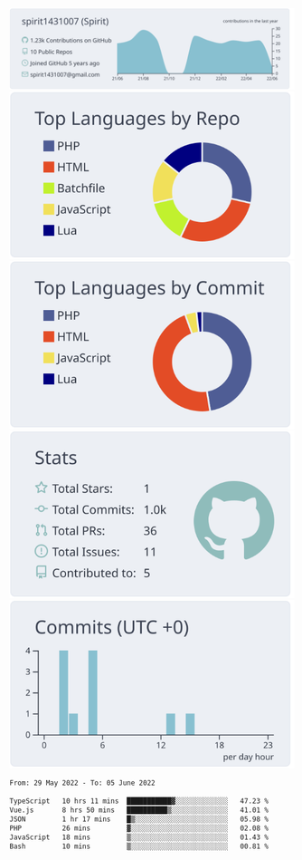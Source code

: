 [![](https://raw.githubusercontent.com/spirit1431007/spirit1431007/master/profile-summary-card-output/nord_bright/0-profile-details.svg)](https://git.io/spiritx)
[![](https://raw.githubusercontent.com/spirit1431007/spirit1431007/master/profile-summary-card-output/nord_bright/1-repos-per-language.svg)](https://git.io/spiritx) [![](https://raw.githubusercontent.com/spirit1431007/spirit1431007/master/profile-summary-card-output/nord_bright/2-most-commit-language.svg)](https://git.io/spiritx)
[![](https://raw.githubusercontent.com/spirit1431007/spirit1431007/master/profile-summary-card-output/nord_bright/3-stats.svg)](https://git.io/spiritx) [![](https://raw.githubusercontent.com/spirit1431007/spirit1431007/master/profile-summary-card-output/nord_bright/4-productive-time.svg)](https://git.io/spiritx)

<!--START_SECTION:waka-->

```text
From: 29 May 2022 - To: 05 June 2022

TypeScript   10 hrs 11 mins  ███████████▓░░░░░░░░░░░░░   47.23 %
Vue.js       8 hrs 50 mins   ██████████▒░░░░░░░░░░░░░░   41.01 %
JSON         1 hr 17 mins    █▒░░░░░░░░░░░░░░░░░░░░░░░   05.98 %
PHP          26 mins         ▓░░░░░░░░░░░░░░░░░░░░░░░░   02.08 %
JavaScript   18 mins         ▒░░░░░░░░░░░░░░░░░░░░░░░░   01.43 %
Bash         10 mins         ▒░░░░░░░░░░░░░░░░░░░░░░░░   00.81 %
```

<!--END_SECTION:waka-->
